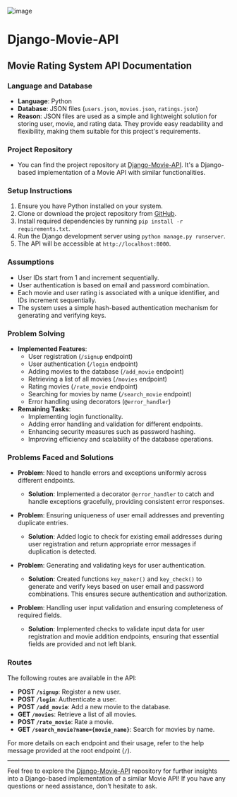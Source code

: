 ![image](https://github.com/0xAhmadYousuf/Django-Movie-API/assets/139548576/9d5b8af9-9640-4875-9535-0ae4816f978a)


# Django-Movie-API
## Movie Rating System API Documentation

### Language and Database
- **Language**: Python
- **Database**: JSON files (`users.json`, `movies.json`, `ratings.json`)
- **Reason**: JSON files are used as a simple and lightweight solution for storing user, movie, and rating data. They provide easy readability and flexibility, making them suitable for this project's requirements.

### Project Repository
- You can find the project repository at [Django-Movie-API](https://github.com/0xAhmadYousuf/Django-Movie-API). It's a Django-based implementation of a Movie API with similar functionalities.

### Setup Instructions
1. Ensure you have Python installed on your system.
2. Clone or download the project repository from [GitHub](https://github.com/0xAhmadYousuf/Django-Movie-API).
3. Install required dependencies by running `pip install -r requirements.txt`.
4. Run the Django development server using `python manage.py runserver`.
5. The API will be accessible at `http://localhost:8000`.

### Assumptions
- User IDs start from 1 and increment sequentially.
- User authentication is based on email and password combination.
- Each movie and user rating is associated with a unique identifier, and IDs increment sequentially.
- The system uses a simple hash-based authentication mechanism for generating and verifying keys.

### Problem Solving
- **Implemented Features**:
  - User registration (`/signup` endpoint)
  - User authentication (`/login` endpoint)
  - Adding movies to the database (`/add_movie` endpoint)
  - Retrieving a list of all movies (`/movies` endpoint)
  - Rating movies (`/rate_movie` endpoint)
  - Searching for movies by name (`/search_movie` endpoint)
  - Error handling using decorators (`@error_handler`)
- **Remaining Tasks**:
  - Implementing login functionality.
  - Adding error handling and validation for different endpoints.
  - Enhancing security measures such as password hashing.
  - Improving efficiency and scalability of the database operations.

### Problems Faced and Solutions
- **Problem**: Need to handle errors and exceptions uniformly across different endpoints.
  - **Solution**: Implemented a decorator `@error_handler` to catch and handle exceptions gracefully, providing consistent error responses.

- **Problem**: Ensuring uniqueness of user email addresses and preventing duplicate entries.
  - **Solution**: Added logic to check for existing email addresses during user registration and return appropriate error messages if duplication is detected.

- **Problem**: Generating and validating keys for user authentication.
  - **Solution**: Created functions `key_maker()` and `key_check()` to generate and verify keys based on user email and password combinations. This ensures secure authentication and authorization.

- **Problem**: Handling user input validation and ensuring completeness of required fields.
  - **Solution**: Implemented checks to validate input data for user registration and movie addition endpoints, ensuring that essential fields are provided and not left blank.

### Routes
The following routes are available in the API:

- **POST `/signup`**: Register a new user.
- **POST `/login`**: Authenticate a user.
- **POST `/add_movie`**: Add a new movie to the database.
- **GET `/movies`**: Retrieve a list of all movies.
- **POST `/rate_movie`**: Rate a movie.
- **GET `/search_movie?name={movie_name}`**: Search for movies by name.

For more details on each endpoint and their usage, refer to the help message provided at the root endpoint (`/`).

---

Feel free to explore the [Django-Movie-API](https://github.com/0xAhmadYousuf/Django-Movie-API) repository for further insights into a Django-based implementation of a similar Movie API! If you have any questions or need assistance, don't hesitate to ask.

